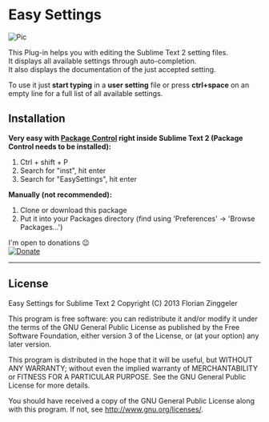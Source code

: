 Easy Settings
========================

![Pic](http://www.mediafire.com/convkey/5170/5mlumwsbc5ziulv6g.jpg)

This Plug-in helps you with editing the Sublime Text 2 setting files.  
It displays all available settings through auto-completion.  
It also displays the documentation of the just accepted setting.  

To use it just **start typing** in a **user setting** file or press **ctrl+space** on an empty line for a full list of all available settings.

Installation
------------
**Very easy with [Package Control](http://wbond.net/sublime_packages/package_control) right inside Sublime Text 2 (Package Control needs to be installed):**

1.	Ctrl + shift + P
2.  Search for "inst", hit enter
3.  Search for "EasySettings", hit enter

**Manually (not recommended):**

1.  Clone or download this package
2.	Put it into your Packages directory (find using 'Preferences' -> 'Browse Packages...')



I'm open to donations :wink:  
[![Donate](https://www.paypalobjects.com/en_GB/i/btn/btn_donate_SM.gif)](https://www.paypal.com/cgi-bin/webscr?cmd=_s-xclick&hosted_button_id=XT5LYESK99ESA)


* * *
License
------------
Easy Settings for Sublime Text 2
Copyright (C) 2013 Florian Zinggeler

This program is free software: you can redistribute it and/or modify
it under the terms of the GNU General Public License as published by
the Free Software Foundation, either version 3 of the License, or
(at your option) any later version.

This program is distributed in the hope that it will be useful,
but WITHOUT ANY WARRANTY; without even the implied warranty of
MERCHANTABILITY or FITNESS FOR A PARTICULAR PURPOSE.  See the
GNU General Public License for more details.

You should have received a copy of the GNU General Public License
along with this program.  If not, see <http://www.gnu.org/licenses/>.